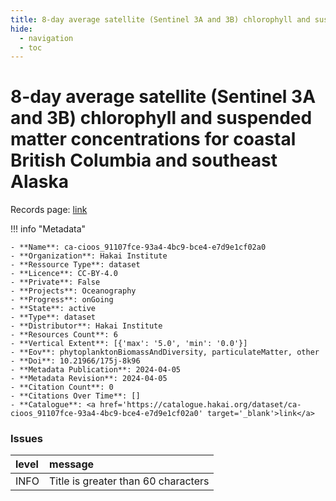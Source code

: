 ```yaml
---
title: 8-day average satellite (Sentinel 3A and 3B) chlorophyll and suspended matter concentrations for coastal British Columbia and southeast Alaska
hide:
  - navigation
  - toc
---
```


# 8-day average satellite (Sentinel 3A and 3B) chlorophyll and suspended matter concentrations for coastal British Columbia and southeast Alaska

Records page: <a href='https://catalogue.hakai.org/dataset/ca-cioos_91107fce-93a4-4bc9-bce4-e7d9e1cf02a0' target='_blank'>link</a>

<div id='map'></div>

!!! info "Metadata"
    
    - **Name**: ca-cioos_91107fce-93a4-4bc9-bce4-e7d9e1cf02a0 
    - **Organization**: Hakai Institute 
    - **Ressource Type**: dataset 
    - **Licence**: CC-BY-4.0 
    - **Private**: False 
    - **Projects**: Oceanography 
    - **Progress**: onGoing 
    - **State**: active 
    - **Type**: dataset 
    - **Distributor**: Hakai Institute 
    - **Resources Count**: 6 
    - **Vertical Extent**: [{'max': '5.0', 'min': '0.0'}] 
    - **Eov**: phytoplanktonBiomassAndDiversity, particulateMatter, other 
    - **Doi**: 10.21966/175j-8k96 
    - **Metadata Publication**: 2024-04-05 
    - **Metadata Revision**: 2024-04-05 
    - **Citation Count**: 0 
    - **Citations Over Time**: [] 
    - **Catalogue**: <a href='https://catalogue.hakai.org/dataset/ca-cioos_91107fce-93a4-4bc9-bce4-e7d9e1cf02a0' target='_blank'>link</a> 

### Issues

| level   | message                             |
|:--------|:------------------------------------|
| INFO    | Title is greater than 60 characters |

<script>
   document.addEventListener("DOMContentLoaded", function() {
    var map = L.map('map').setView([51.505, -125.09], 5);
    L.tileLayer('https://tile.openstreetmap.org/{z}/{x}/{y}.png', {
        maxZoom: 19,
        attribution: '&copy; <a href="http://www.openstreetmap.org/copyright">OpenStreetMap</a>'
    }).addTo(map);
    var geojsonFeature = {
        "type": "Feature",
        "properties": {
            "name" : "8-day average satellite (Sentinel 3A and 3B) chlorophyll and suspended matter concentrations for coastal British Columbia and southeast Alaska"
        },
        "geometry": {'type': 'Polygon', 'coordinates': [[[-139.0, 47.0], [-121.5, 47.0], [-121.5, 59.5], [-139.0, 59.5], [-139.0, 47.0]]]}
    }
    L.geoJSON(geojsonFeature).addTo(map);
   })
</script>